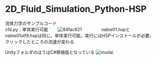 # 2D_Fluid_Simulation_Python-HSP
流体力学のサンプルコード  
cfd.py：単体実行可能　　
![84fac621](https://user-images.githubusercontent.com/44022497/62557661-54542180-b8b2-11e9-8978-8755b09f9873.gif)　　
　　
nabie01.hspとnabie01utf8.hspは同じ。単体実行可能。実行にはHSPインストールが必要。  
クリックしたところの流速が変わる  
  
  UnityフォルダのほうはC#移植版となっている
  ![mudai](https://user-images.githubusercontent.com/44022497/87177158-28d58480-c316-11ea-9429-a61eb6fe8161.jpg)
